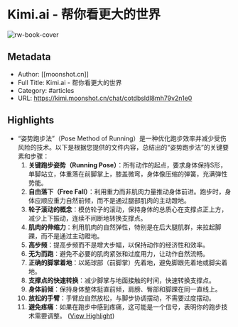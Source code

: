 # Kimi.ai - 帮你看更大的世界

![rw-book-cover](https://readwise-assets.s3.amazonaws.com/static/images/article1.be68295a7e40.png)

## Metadata
- Author: [[moonshot.cn]]
- Full Title: Kimi.ai - 帮你看更大的世界
- Category: #articles
- URL: https://kimi.moonshot.cn/chat/cotdbsldl8mh79v2n1e0

## Highlights
- “姿势跑步法”（Pose Method of Running）是一种优化跑步效率并减少受伤风险的技术。以下是根据您提供的文件内容，总结出的“姿势跑步法”的关键要素和步骤：
  1. **关键跑步姿势（Running Pose）**：所有动作的起点，要求身体保持S形，单脚站立，体重落在前脚掌上，膝盖微弯，身体像压缩的弹簧，充满弹性势能。
  2. **自由落下（Free Fall）**：利用重力而非肌肉力量推动身体前进。跑步时，身体应顺应重力自然前倾，而不是通过腿部肌肉的主动蹬地。
  3. **轮子滚动的概念**：模仿轮子的滚动，保持身体的总质心在支撑点正上方，减少上下振动，连续不间断地转换支撑点。
  4. **肌肉的伸缩力**：利用肌肉的自然弹性，特别是在后大腿肌群，来拉起脚踝，而不是通过主动蹬地。
  5. **高步频**：提高步频而不是增大步幅，以保持动作的经济性和效率。
  6. **无为而跑**：避免不必要的肌肉紧张和过度用力，让动作自然流畅。
  7. **正确的脚掌着地**：以跖球部（前脚掌）先着地，避免脚跟先着地或脚尖着地。
  8. **支撑点的快速转换**：减少脚掌与地面接触的时间，快速转换支撑点。
  9. **身体前倾**：保持身体整体挺直前倾，肩膀、臀部和脚踝在同一直线上。
  10. **放松的手臂**：手臂应自然放松，与脚步协调摆动，不需要过度摆动。
  11. **避免疼痛**：如果在跑步中感到疼痛，这可能是一个信号，表明你的跑步技术需要调整。 ([View Highlight](https://read.readwise.io/read/01hxaya6t4bwvyk7v8kjz0kcyq))

